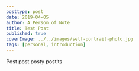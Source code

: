 ```yaml
---
posttype: post
date: 2019-04-05
author: A Person of Note
title: Test Post
published: true
coverImage: ../../images/self-portrait-photo.jpg
tags: [personal, introduction]
---
```


Post post posty postits
